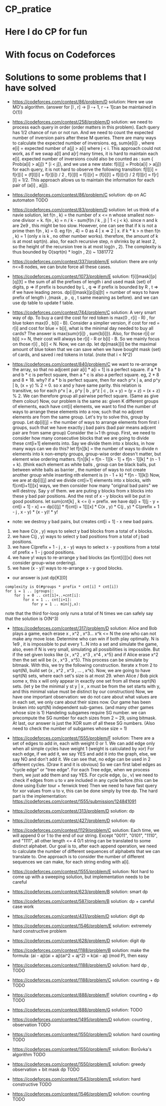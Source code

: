 # CP_pratice
# Here I do CP for fun
# With focus on Codeforces

# Solutions to some problems that I have solved

- https://codeforces.com/contest/86/problem/D
solution: Here we use MO's algorithm. (answer for [l , r] -> [l -+ 1, r -+ 1]can be maintained in O(1))

- https://codeforces.com/contest/258/problem/D 
solution: 
we need to process each query in order (order matters in this problem). Each query has 1/2 chance of run or not run. And we need to count the
expected number of inversion pairs after these M queries. There are many ways to calculate the expected number of inversions. eg, sum{e[i]} , where e[i] = expected
number of a[j] > a[i] where j < i. This approach could not work, as if we swap a[l] and a[r] many times, it is hard to maintain each e[i]. 
expected number of inversions could also be counted as : sum { Prob(a[i] > a[j]) * [i < j]}, and we use a new state: f[i][j] = Prob(a[i] > a[j])
for each query, it is not hard to observe the following transition: f[l][i] = f[r][i] = (f[l][i] + f[r][i]) / 2 , f[i][l] = f[i][r] = (f[i][l] + f[i][r]) / 2
f[l][r] = f[r][l] = 1/2. This approach allows us to maintain the information for each pair of (a[i] , a[j]).

- https://codeforces.com/contest/86/problem/C
solution: dp on AC automaton TODO

- https://codeforces.com/contest/83/problem/D
solution: let us think of a navie solution, let f(n , k) = the number of x <= n whose smallest non-one divisor = k. f(n , k) = n / k - sum{f(n / k , j) | 1 < j < k}. since n and k are 2e9 , this might be too slow. However, one can see that if k is not a prime then f(n , k) = 0. eg f(n , 4) = 0 as 4 | x => 2 | x. 
if k * k > n then f(n , k) = 1 (only x is k , no other number works). therefore, the amount of k is at most sqrt(n). also, for each recursive step, 
n shrinks by at least 2, so the height of the recursion tree is at most log(n , 2). The complexity is thus bounded by O(sqrt(n) * log(n , 2)) ~ 1381772

- https://codeforces.com/contest/337/problem/E
solution: there are only n<=8 nodes, we can brute force all these cases. 

- https://codeforces.com/contest/1073/problem/E
solution: f[i][mask][p][q][t] = the sum of all the prefixes of length i and used mask (set) of digits, p => if prefix is bounded by L , q => if prefix is bounded by R , t => if we have leading zeros. dp[i][mask][p][q][t] = number of ways to have prefix of length i ,(mask , p , q , t same meaning as before). and we can use dp table to update f table.

- https://codeforces.com/contest/744/problem/C
solution: A very smart way of dp. To buy a card the cost for red token is max(0 , r[i] - R) , for blue token max(0 , b[i] - B). Consider a simplier version, 
if cost for red = r[i] and cost for blue = b[i], what is the minimal day needed to buy all cards? The answer is max(sum{r[i]} , sum{b[i]}). Also, for those r[i] or b[i] >= N, their cost will always be r[i] - R or b[i] - B. So we mainly focus on those r[i] , b[i] < N. Now, we can dp. let dp[mask][i] be the maximal amount of blue token that we can save when we have bought mask (set) of cards, and saved i red tokens in total. (note that i < N^2)

- https://codeforces.com/contest/840/problem/C
we want to re-arrange the array, so that no adjcent pair a[i] * a[i + 1] is a perfect square. if a * b and b * c is perfect square, then a * c is also a perfect square. eg, 2 * 8 and 8 * 18. why? if a * b is perfect square, then for each p^x | a, and p^y | b, (x + y) % 2 = 0. so x and y have same parity. this relation is transitive, so for each p^x | a , p^y | b , p^z | c , (x + y) = (y + z) = (x + z) % 2. We can therefore group all pairwise perfect square. (Same as give them colour)
Now, our problem is the same as: given K different groups of elements, each have cnt[i] elements, we want to find the number of ways to arrange these elements into a row, such that no adjcent elements are from the same group. Let's try to solve this, group by group. Let dp[i][j] = the number of ways to arrange elements from first i groups, such that we have exactly j bad pairs (bad pair means adjcent pair are from same group) Consider the i+1 th group. First, we need to consider how many consecutive blocks that we are going to divide these cnt[i+1] elements into.
Say we divide them into x blocks, in how many ways can we do this? let f[n][k] = the number of ways to divide n elements into k non-empty groups, group-wise order doesn't matter, but element wise ordering matters. f[n][k] = f[n - 1][k - 1] + f[n - 1][k] * (n - 1 + k). (think each element as white balls , group can be black balls, put between white balls as barrier , the number of ways to not create another group while inserting nth element is (n - 1 + k) * f[n - 1][k])
Now, we are at dp[i][j] and we divide cnt[i+1] elements into x blocks, with f[cnt[i+1]][x] ways, we then consider how many "original bad pairs" we will destroy. Say y of them. we are puting y blocks from x blocks into these y bad pair positions.
And the rest of x - y blocks will be put in good positions. let sum{cnt[k] , k <= i} = prefix. we have dp[i + 1][j - y + cnt[i + 1] - x] += dp[i][j] * f[cnt[i + 1]][x] * C(x , y) * C(j , y) * C(prefix + 1 - j , x - y) * (x - y)! * y!

- note: we destroy y bad pairs, but creates cnt[i + 1] - x new bad pairs.
1. we have C(x , y) ways to select y bad blocks from a total of x blocks.
2. we have C(j , y) ways to select y bad positions from a total of j bad positions.
3. we have C(prefix + 1 - j , x - y) ways to select x - y positions from a total of prefix + 1 - j good positions.
4. we have y! ways to re-arrange y bad blocks (as f[cnt[i]][x] does not consider group-wise ordering).
5. we have (x - y)! ways to re-arrange x - y good blocks.
- our answer is just dp[K][0]
```
complexity is O(#groups * prefix * cnt[i] * cnt[i])
for i = 1 .. |groups|:
    for j = 0 .. cnt[1]+..+cnt[i]:
        for x = 1 .. cnt[i+1]:
            for y = 1 .. min(j,x):
```
note that the third for-loop only runs a total of N times
we can safely say that the solution is O(N^3)

- https://codeforces.com/contest/317/problem/D
solution: Alice and Bob plays a game, each erase x , x^2 , x^3... x^k <= N
the one who can not make any move lose. Determine who can win if both play optimally. N is 1e9 , it is impossible to put every 1...N into a set and simulate the game, also, even if N is very small, simulating all possibilities is impossible. But if the set given looks like {x , x^2 , x^3 , x^4 , x^5}
and if Alice erase x^2 then the set will be {x , x^3 , x^5}. This process can be simulate by bitmask. With this, we try the following construction. 
Iterate x from 2 to sqrt(N), build set {x , x^2 , x^3 , ... , x^k}. Now, we are going to have sqrt(N) sets, where each set's size is at most 29. when Alice / Bob
pick some x, this x will only appear in exactly one set from all these sqrt(N) sets. (let y be the minimal y st y | x , x must be from the set starts with y, and this minimal value must be distinct by our construction)
Now, we have one important observation: we do not care about what values are in each set, we only care about their sizes now.
Our game has been broken into sqrt(N) independent sub-games. (and many other games whose size is 1)
Handeling subgames require SG number. we can precompute the SG number for each sizes from 2 ~ 29, using bitmask. At last, our answer is just the XOR sum of all these SG numbers. (Also need to check the number of subgames whose size = 1)

- https://codeforces.com/contest/1555/problem/F
solution: There are a set of edges to add in, each with weight 0 or 1. We can add edge only when all simple cycles have weight 1 (weight is calculated by xor)
For each edge, if we add it, we say YES and add it into the graph, else, we say NO and don't add it. We can see that, no edge can be used in 2 different cycles. (Draw it and it is obvious) So we can first label edges as "cycle edge" or "tree edge". For each Tree edge, when we process them, we just add them and say YES.
For cycle edge, (u , v) we need to check if edges from u to v are included in any cycle before.(this can be done using Euler tour + fenwick tree) Then we need to have fast query for xor values from u to v, this can be done simply by tree dp.
The hard part is the implementation: https://codeforces.com/contest/1555/submission/124841091

- https://codeforces.com/contest/313/problem/D
solution: dp 

- https://codeforces.com/contest/427/problem/D
solution: dp 

- https://codeforces.com/contest/1129/problem/C
solution: Each time, we will append 0 or 1 to the end of our string. Except "0011", "0101", "1110", and "1111", all other length <= 4 0/1 string can be translated to some distinct alphabet. Our goal is to, after each append operation, we need to calculate the number of different sequences of alphabets that we can translate to. One approach is to consider the number of different sequences we can make, for each string ending with a[i].

- https://codeforces.com/contest/1555/problem/E
solution: Not hard to come up with a sweeping solution, but implementation needs to be careful

- https://codeforces.com/contest/623/problem/B
solution: smart dp 

- https://codeforces.com/contest/587/problem/B
solution: dp + careful case work

- https://codeforces.com/contest/431/problem/D
solution: digit dp

- https://codeforces.com/contest/1546/problem/E
solution: extremely hard constructive problem

- https://codeforces.com/contest/628/problem/D
solution: digit dp

- https://codeforces.com/contest/1188/problem/B
solution: make the formula: (ai - aj)(ai + aj)(ai^2 + aj^2) = k(ai - aj) (mod P), then easy

- https://codeforces.com/contest/1188/problem/D
solution: hard dp , TODO

- https://codeforces.com/contest/1188/problem/C
solution: counting + dp TODO

- https://codeforces.com/contest/888/problem/F
solution: counting + dp TODO

- https://codeforces.com/contest/888/problem/G
solution: TODO

- https://codeforces.com/contest/1495/problem/D
solution: counting , observation TODO

- https://codeforces.com/contest/1550/problem/D
solution: hard counting TODO

- https://codeforces.com/contest/1550/problem/F
solution: Borůvka's algorithm TODO

- https://codeforces.com/contest/1550/problem/E
solution: greedy observation + bit mask dp TODO

- https://codeforces.com/contest/1543/problem/E
solution: hard constructive  TODO

- https://codeforces.com/contest/1546/problem/D
solution: counting TODO


